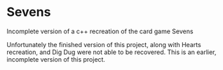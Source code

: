# Sevens
Incomplete version of a c++ recreation of the card game Sevens

Unfortunately the finished version of this project, along with Hearts recreation, and Dig Dug were not able to be recovered.
This is an earlier, incomplete version of this project.
